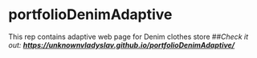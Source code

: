 # portfolioDenimAdaptive
This rep contains adaptive web page for Denim clothes store
##*Check it out: **https://unknownvladyslav.github.io/portfolioDenimAdaptive/***
